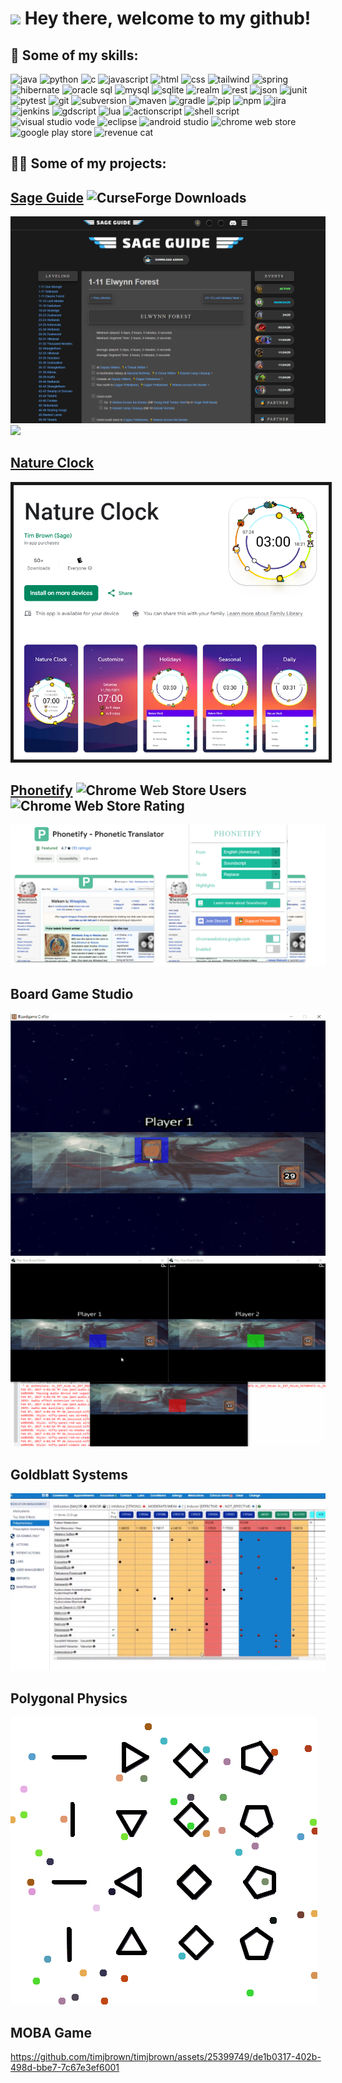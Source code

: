 <h1><img src="https://emojis.slackmojis.com/emojis/images/1531849430/4246/blob-sunglasses.gif?1531849430" width="30"/> Hey there, welcome to my github!</h1>

## 💪 Some of my skills:
<!--   Generate badges here: https://shields.io/badges -->
<!--   Pick icons here: https://simpleicons.org/ -->
<p>
  <img alt="java" src="https://img.shields.io/badge/Java-blue?style=for-the-badge&logo=CoffeeScript&logoColor=white">
  <img alt="python" src="https://img.shields.io/badge/Python-4584b6?style=for-the-badge&logo=python&logoColor=white">
  <img alt="c" src="https://img.shields.io/badge/C-black?style=for-the-badge&logo=C&logoColor=white">
  <img alt="javascript" src="https://img.shields.io/badge/Javascript-blue?style=for-the-badge&logo=JavaScript&logoColor=white">
  <img alt="html" src="https://img.shields.io/badge/HTML-E34F26?style=for-the-badge&logo=html5&logoColor=white">
  <img alt="css" src="https://img.shields.io/badge/CSS-1572B6?style=for-the-badge&logo=css3&logoColor=white">
  <img alt="tailwind" src="https://img.shields.io/badge/Tailwind-%2306B6D4?style=for-the-badge&logo=Tailwind%20Css&logoColor=white">
  <img alt="spring" src="https://img.shields.io/badge/Spring-%236DB33F?style=for-the-badge&logo=Spring&logoColor=white">
  <img alt="hibernate" src="https://img.shields.io/badge/Hibernate-%2359666C?style=for-the-badge&logo=Hibernate&logoColor=white">
<!--   <img alt="sql" src="https://img.shields.io/badge/SQL-%23003B57?style=for-the-badge&logoColor=white">   -->
  <img alt="oracle sql" src="https://img.shields.io/badge/Oracle SQL-%23F80000?style=for-the-badge&logo=Oracle&logoColor=white">
  <img alt="mysql" src="https://img.shields.io/badge/MySQL-%234479A1?style=for-the-badge&logo=MySQL&logoColor=white">  
  <img alt="sqlite" src="https://img.shields.io/badge/SQLite-%23003B57?style=for-the-badge&logo=SQLite&logoColor=white">
  <img alt="realm" src="https://img.shields.io/badge/MongoDB Realm-%2347A248?style=for-the-badge&logo=MongoDB&logoColor=white">
  <img alt="rest" src="https://img.shields.io/badge/REST-%236DB33F?style=for-the-badge&logo=iCloud&logoColor=white">
  <img alt="json" src="https://img.shields.io/badge/JSON-%23000000?style=for-the-badge&logo=JSON&logoColor=white">
  <img alt="junit" src="https://img.shields.io/badge/JUnit-blue?style=for-the-badge&logo=CoffeeScript&logoColor=white">
  <img alt="pytest" src="https://img.shields.io/badge/Pytest-%230A9EDC?style=for-the-badge&logo=Pytest&logoColor=white">
  <img alt="git" src="https://img.shields.io/badge/Git-black?style=for-the-badge&logo=git&logoColor=white">
  <img alt="subversion" src="https://img.shields.io/badge/Subversion-%23809CC9?style=for-the-badge&logo=Subversion&logoColor=white">
  <img alt="maven" src="https://img.shields.io/badge/Maven-D22128?style=for-the-badge&logo=Apache%20Maven&logoColor=white">
  <img alt="gradle" src="https://img.shields.io/badge/Gradle-%2302303A?style=for-the-badge&logo=Gradle&logoColor=white">
  <img alt="pip" src="https://img.shields.io/badge/pip-blue?style=for-the-badge&logo=python&logoColor=white">
  <img alt="npm" src="https://img.shields.io/badge/npm-%23CB3837?style=for-the-badge&logo=npm&logoColor=white">
  <img alt="jira" src="https://img.shields.io/badge/Jira-%230052CC?style=for-the-badge&logo=Jira&logoColor=white">
  <img alt="jenkins" src="https://img.shields.io/badge/Jenkins-%23D24939?style=for-the-badge&logo=Jenkins&logoColor=white">
  <img alt="gdscript" src="https://img.shields.io/badge/GDScript-%23478CBF?style=for-the-badge&logo=godot%20engine&logoColor=white">
  <img alt="lua" src="https://img.shields.io/badge/Lua-%232C2D72?style=for-the-badge&logo=lua&logoColor=white">
  <img alt="actionscript" src="https://img.shields.io/badge/Actionscript-FF0000?style=for-the-badge&logo=adobe&logoColor=white">
  <img alt="shell script" src="https://img.shields.io/badge/Shell Script-%235391FE?style=for-the-badge&logo=powershell&logoColor=white">
  <img alt="visual studio vode" src="https://img.shields.io/badge/VS%20Code-%23007ACC?style=for-the-badge&logo=Visual%20Studio%20Code&logoColor=white">
  <img alt="eclipse" src="https://img.shields.io/badge/Eclipse-%232C2255?style=for-the-badge&logo=Eclipse%20Ide&logoColor=white">
  <img alt="android studio" src="https://img.shields.io/badge/Android%20Studio-%2334A853?style=for-the-badge&logo=android&logoColor=white">
  <img alt="chrome web store" src="https://img.shields.io/badge/Chrome%20Web%20Store-%234285F4?style=for-the-badge&logo=google%20Chrome&logoColor=white">
  <img alt="google play store" src="https://img.shields.io/badge/Google%20Play%20Store-%234285F4?style=for-the-badge&logoColor=white">
  <img alt="revenue cat" src="https://img.shields.io/badge/RevenueCat-ea5158?style=for-the-badge&logoColor=white">
</p>

## 👨‍💻 Some of my projects:
## [Sage Guide](https://sageguide.netlify.app/) <img alt="CurseForge Downloads" src="https://img.shields.io/curseforge/dt/335803">
<img src="p1-sageguide.png">
<img src="sageguide.gif">

## [Nature Clock](https://tinyurl.com/natureclock)
<img src="p2-natureclock.png" border="5">

## [Phonetify](https://tinyurl.com/phonetify) <img alt="Chrome Web Store Users" src="https://img.shields.io/chrome-web-store/users/ginngbneckjdbhnkgblaccihjheaajbp"> <img alt="Chrome Web Store Rating" src="https://img.shields.io/chrome-web-store/rating/ginngbneckjdbhnkgblaccihjheaajbp">
<img src="p3-phonetify.png">

## Board Game Studio
<img src="CardGame11-2.gif">
<img src="CardGame9.gif">
<!-- <img src="CardGame7.gif"> -->
<!-- <img src="CardGame6.gif"> -->

## Goldblatt Systems
<img src="goldblatt.png">

## Polygonal Physics
<img src="physics.gif">

## MOBA Game
https://github.com/timjbrown/timjbrown/assets/25399749/de1b0317-402b-498d-bbe7-7c67e3ef6001
